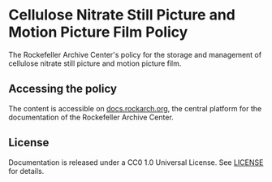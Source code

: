 # Cellulose Nitrate Still Picture and Motion Picture Film Policy

The Rockefeller Archive Center's policy for the storage and management of cellulose nitrate still picture and motion picture film.

## Accessing the policy

The content is accessible on [docs.rockarch.org](docs.rockarch.org), the central platform for the documentation of the Rockefeller Archive Center.

## License

Documentation is released under a CC0 1.0 Universal License. See [LICENSE](LICENSE.md) for details.

